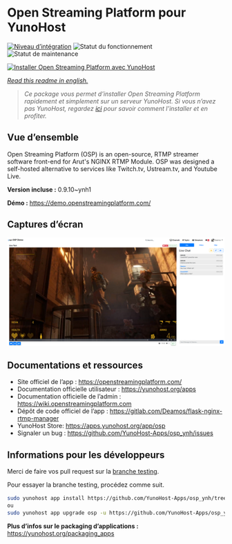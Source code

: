 <!--
N.B.: This README was automatically generated by https://github.com/YunoHost/apps/tree/master/tools/README-generator
It shall NOT be edited by hand.
-->

# Open Streaming Platform pour YunoHost

[![Niveau d’intégration](https://dash.yunohost.org/integration/osp.svg)](https://dash.yunohost.org/appci/app/osp) ![Statut du fonctionnement](https://ci-apps.yunohost.org/ci/badges/osp.status.svg) ![Statut de maintenance](https://ci-apps.yunohost.org/ci/badges/osp.maintain.svg)

[![Installer Open Streaming Platform avec YunoHost](https://install-app.yunohost.org/install-with-yunohost.svg)](https://install-app.yunohost.org/?app=osp)

*[Read this readme in english.](./README.md)*

> *Ce package vous permet d’installer Open Streaming Platform rapidement et simplement sur un serveur YunoHost.
Si vous n’avez pas YunoHost, regardez [ici](https://yunohost.org/#/install) pour savoir comment l’installer et en profiter.*

## Vue d’ensemble

Open Streaming Platform (OSP) is an open-source, RTMP streamer software front-end for Arut's NGINX RTMP Module.
OSP was designed a self-hosted alternative to services like Twitch.tv, Ustream.tv, and Youtube Live.

**Version incluse :** 0.9.10~ynh1

**Démo :** https://demo.openstreamingplatform.com/

## Captures d’écran

![Capture d’écran de Open Streaming Platform](./doc/screenshots/screenshot.png)

## Documentations et ressources

* Site officiel de l’app : <https://openstreamingplatform.com/>
* Documentation officielle utilisateur : <https://yunohost.org/apps>
* Documentation officielle de l’admin : <https://wiki.openstreamingplatform.com>
* Dépôt de code officiel de l’app : <https://gitlab.com/Deamos/flask-nginx-rtmp-manager>
* YunoHost Store: <https://apps.yunohost.org/app/osp>
* Signaler un bug : <https://github.com/YunoHost-Apps/osp_ynh/issues>

## Informations pour les développeurs

Merci de faire vos pull request sur la [branche testing](https://github.com/YunoHost-Apps/osp_ynh/tree/testing).

Pour essayer la branche testing, procédez comme suit.

``` bash
sudo yunohost app install https://github.com/YunoHost-Apps/osp_ynh/tree/testing --debug
ou
sudo yunohost app upgrade osp -u https://github.com/YunoHost-Apps/osp_ynh/tree/testing --debug
```

**Plus d’infos sur le packaging d’applications :** <https://yunohost.org/packaging_apps>